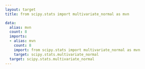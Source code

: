 ```yaml
---
layout: target
title: from scipy.stats import multivariate_normal as mvn

data:
  alias: mvn
  count: 8
  imports:
  - alias: mvn
    count: 8
    import: from scipy.stats import multivariate_normal as mvn
    target: scipy.stats.multivariate_normal
  target: scipy.stats.multivariate_normal
---
```

